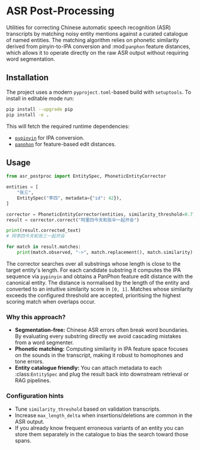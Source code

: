 # ASR Post-Processing

Utilities for correcting Chinese automatic speech recognition (ASR) transcripts
by matching noisy entity mentions against a curated catalogue of named
entities.  The matching algorithm relies on phonetic similarity derived from
pinyin-to-IPA conversion and :mod:`panphon` feature distances, which allows it
to operate directly on the raw ASR output without requiring word segmentation.

## Installation

The project uses a modern ``pyproject.toml``-based build with ``setuptools``.
To install in editable mode run:

```bash
pip install --upgrade pip
pip install -e .
```

This will fetch the required runtime dependencies:

- [`pypinyin`](https://github.com/mozillazg/python-pinyin) for IPA conversion.
- [`panphon`](https://github.com/dmort27/panphon) for feature-based edit
  distances.

## Usage

```python
from asr_postproc import EntitySpec, PhoneticEntityCorrector

entities = [
    "张三",
    EntitySpec("李四", metadata={"id": 42}),
]

corrector = PhoneticEntityCorrector(entities, similarity_threshold=0.7)
result = corrector.correct("阿里四今天和张伞一起开会")

print(result.corrected_text)
# 阿李四今天和张三一起开会

for match in result.matches:
    print(match.observed, "->", match.replacement(), match.similarity)
```

The corrector searches over all substrings whose length is close to the target
entity's length.  For each candidate substring it computes the IPA sequence via
``pypinyin`` and obtains a PanPhon feature edit distance with the canonical
entity.  The distance is normalised by the length of the entity and converted to
an intuitive similarity score in ``[0, 1]``.  Matches whose similarity exceeds
the configured threshold are accepted, prioritising the highest scoring match
when overlaps occur.

### Why this approach?

- **Segmentation-free:** Chinese ASR errors often break word boundaries.  By
  evaluating every substring directly we avoid cascading mistakes from a word
  segmenter.
- **Phonetic matching:** Computing similarity in IPA feature space focuses on
  the sounds in the transcript, making it robust to homophones and tone errors.
- **Entity catalogue friendly:** You can attach metadata to each
  :class:`EntitySpec` and plug the result back into downstream retrieval or RAG
  pipelines.

### Configuration hints

- Tune ``similarity_threshold`` based on validation transcripts.
- Increase ``max_length_delta`` when insertions/deletions are common in the
  ASR output.
- If you already know frequent erroneous variants of an entity you can store
  them separately in the catalogue to bias the search toward those spans.
